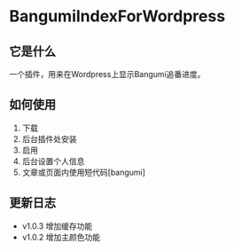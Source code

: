 # BangumiIndexForWordpress
## 它是什么
一个插件，用来在Wordpress上显示Bangumi追番进度。
## 如何使用
1. 下载
2. 后台插件处安装
3. 启用
4. 后台设置个人信息
5. 文章或页面内使用短代码[bangumi]
## 更新日志
- v1.0.3
增加缓存功能
- v1.0.2
增加主颜色功能